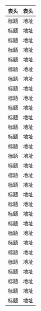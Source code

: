 <!--
 * @Descripttion: 
 * @version: 
 * @Author: Lianglin
 * @Date: 2020-03-11 16:28:34
 * @LastEditors: Lianglin
 * @LastEditTime: 2020-03-11 16:28:35
 -->
<!--
 * @Descripttion: 
 * @version: 
 * @Author: Lianglin
 * @Date: 2020-03-11 16:28:55
 * @LastEditors: Lianglin
 * @LastEditTime: 2020-03-11 16:36:22
 -->
|表头|表头|
| -- | -- |
|标题|地址|
|标题|地址|
|标题|地址|
|标题|地址|
|标题|地址|
|标题|地址|
|标题|地址|
|标题|地址|
|标题|地址|
|标题|地址|
|标题|地址|
|标题|地址|
|标题|地址|
|标题|地址|
|标题|地址|
|标题|地址|
|标题|地址|
|标题|地址|
|标题|地址|
|标题|地址|
|标题|地址|
|标题|地址|
|标题|地址|
|标题|地址|
|标题|地址|
|标题|地址|
|标题|地址|
|标题|地址|
|标题|地址|
|标题|地址|